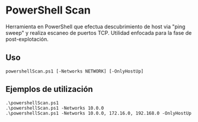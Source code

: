 # PowerShell Scan
Herramienta en PowerShell que efectua descubrimiento de host via "ping sweep" y realiza escaneo de puertos TCP. Utilidad enfocada para la fase de post-explotación.

## Uso
```
powershellScan.ps1 [-Networks NETWORK] [-OnlyHostUp]
```

## Ejemplos de utilización
```
.\powershellScan.ps1
.\powershellScan.ps1 -Networks 10.0.0
.\powershellScan.ps1 -Networks 10.0.0, 172.16.0, 192.168.0 -OnlyHostUp
```
